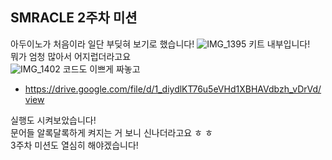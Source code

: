 ## SMRACLE 2주차 미션

아두이노가 처음이라 일단 부딪혀 보기로 했습니다!
![IMG_1395](https://user-images.githubusercontent.com/81224613/114270658-913dc780-9a48-11eb-934b-baf3f6b7b8db.JPG)
키트 내부입니다!   
뭐가 엄청 많아서 어지럽더라고요   
![IMG_1402](https://user-images.githubusercontent.com/81224613/114270681-b9c5c180-9a48-11eb-9f9e-7df17b58ca22.jpg)
코드도 이쁘게 짜놓고  
   
   
+ https://drive.google.com/file/d/1_diydlKT76u5eVHd1XBHAVdbzh_vDrVd/view   
   
실행도 시켜보았습니다!   
문어들 알록달록하게 켜지는 거 보니 신나더라고요 ㅎ ㅎ   
3주차 미션도 열심히 해야겠습니다!
